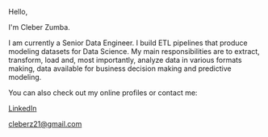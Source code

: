 Hello,

I'm Cleber Zumba.

I am currently a Senior Data Engineer. I build ETL pipelines that produce modeling datasets for Data Science. My main responsibilities are to extract, transform, load and, most importantly, analyze data in various formats making, data available for business decision making and predictive modeling.

You can also check out my online profiles or contact me:

[LinkedIn](https://www.linkedin.com/in/cleber-zumba/)


cleberz21@gmail.com
